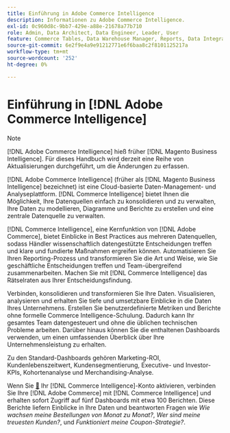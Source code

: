 ```yaml
---
title: Einführung in Adobe Commerce Intelligence
description: Informationen zu Adobe Commerce Intelligence.
exl-id: 0c960d8c-9bb7-429e-a88e-21678a77b710
role: Admin, Data Architect, Data Engineer, Leader, User
feature: Commerce Tables, Data Warehouse Manager, Reports, Data Integration
source-git-commit: 6e2f9e4a9e91212771e6f6baa8c2f8101125217a
workflow-type: tm+mt
source-wordcount: '252'
ht-degree: 0%

---
```



# Einführung in [!DNL Adobe Commerce Intelligence]

>[!NOTE]
>
>[!DNL Adobe Commerce Intelligence] hieß früher [!DNL Magento Business Intelligence]. Für dieses Handbuch wird derzeit eine Reihe von Aktualisierungen durchgeführt, um die Änderungen zu erfassen.

[!DNL Adobe Commerce Intelligence] (früher als [!DNL Magento Business Intelligence] bezeichnet) ist eine Cloud-basierte Daten-Management- und Analyseplattform. [!DNL Commerce Intelligence] bietet Ihnen die Möglichkeit, Ihre Datenquellen einfach zu konsolidieren und zu verwalten, Ihre Daten zu modellieren, Diagramme und Berichte zu erstellen und eine zentrale Datenquelle zu verwalten.

[!DNL Commerce Intelligence], eine Kernfunktion von [!DNL Adobe Commerce], bietet Einblicke in Best Practices aus mehreren Datenquellen, sodass Händler wissenschaftlich datengestützte Entscheidungen treffen und klare und fundierte Maßnahmen ergreifen können. Automatisieren Sie Ihren Reporting-Prozess und transformieren Sie die Art und Weise, wie Sie geschäftliche Entscheidungen treffen und Team-übergreifend zusammenarbeiten. Machen Sie mit [!DNL Commerce Intelligence] das Rätselraten aus Ihrer Entscheidungsfindung.

Verbinden, konsolidieren und transformieren Sie Ihre Daten. Visualisieren, analysieren und erhalten Sie tiefe und umsetzbare Einblicke in die Daten Ihres Unternehmens. Erstellen Sie benutzerdefinierte Metriken und Berichte ohne formelle Commerce Intelligence-Schulung. Dadurch kann Ihr gesamtes Team datengesteuert und ohne die üblichen technischen Probleme arbeiten. Darüber hinaus können Sie die enthaltenen Dashboards verwenden, um einen umfassenden Überblick über Ihre Unternehmensleistung zu erhalten.

Zu den Standard-Dashboards gehören Marketing-ROI, Kundenlebenszeitwert, Kundensegmentierung, Executive- und Investor-KPIs, Kohortenanalyse und Merchandising-Analyse.

Wenn Sie [&#128279;](../getting-started/onpremise-activation.md) Ihr [!DNL Commerce Intelligence]-Konto aktivieren, verbinden Sie Ihre [!DNL Adobe Commerce] mit [!DNL Commerce Intelligence] und erhalten sofort Zugriff auf fünf Dashboards mit etwa 100 Berichten. Diese Berichte liefern Einblicke in Ihre Daten und beantworten Fragen wie *Wie wachsen meine Bestellungen von Monat zu Monat?*, *Wer sind meine treuesten Kunden?*, und *Funktioniert meine Coupon-Strategie?*.
